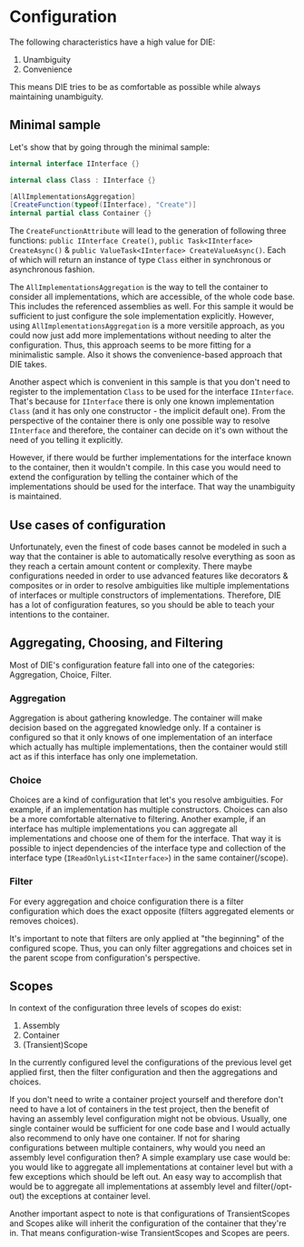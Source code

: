 # Configuration

The following characteristics have a high value for DIE:

1. Unambiguity
2. Convenience

This means DIE tries to be as comfortable as possible while always maintaining unambiguity.

## Minimal sample

Let's show that by going through the minimal sample:

```csharp
internal interface IInterface {}

internal class Class : IInterface {}

[AllImplementationsAggregation]
[CreateFunction(typeof(IInterface), "Create")]
internal partial class Container {}
```

The `CreateFunctionAttribute` will lead to the generation of following three functions: `public IInterface Create()`, `public Task<IInterface> CreateAsync()` & `public ValueTask<IInterface> CreateValueAsync()`. Each of which will return an instance of type `Class` either in synchronous or asynchronous fashion.

The `AllImplementationsAggregation` is the way to tell the container to consider all implementations, which are accessible, of the whole code base. This includes the referenced assemblies as well. For this sample it would be sufficient to just configure the sole implementation explicitly. However, using `AllImplementationsAggregation` is a more versitile approach, as you could now just add more implementations without needing to alter the configuration. Thus, this approach seems to be more fitting for a minimalistic sample. Also it shows the convenience-based approach that DIE takes.

Another aspect which is convenient in this sample is that you don't need to register to the implementation `Class` to be used for the interface `IInterface`. That's because for `IInterface` there is only one known implementation `Class` (and it has only one constructor - the implicit default one). From the perspective of the container there is only one possible way to resolve `IInterface` and therefore, the container can decide on it's own without the need of you telling it explicitly.

However, if there would be further implementations for the interface known to the container, then it wouldn't compile. In this case you would need to extend the configuration by telling the container which of the implementations should be used for the interface. That way the unambiguity is maintained.

## Use cases of configuration

Unfortunately, even the finest of code bases cannot be modeled in such a way that the container is able to automatically resolve everything as soon as they reach a certain amount content or complexity. There maybe configurations needed in order to use advanced features like decorators & composites or in order to resolve ambiguities like multiple implementations of interfaces or multiple constructors of implementations. Therefore, DIE has a lot of configuration features, so you should be able to teach your intentions to the container.

## Aggregating, Choosing, and Filtering

Most of DIE's configuration feature fall into one of the categories: Aggregation, Choice, Filter.

### Aggregation

Aggregation is about gathering knowledge. The container will make decision based on the aggregated knowledge only. If a container is configured so that it only knows of one implementation of an interface which actually has multiple implementations, then the container would still act as if this interface has only one implemetation.

### Choice

Choices are a kind of configuration that let's you resolve ambiguities. For example, if an implementation has multiple constructors. Choices can also be a more comfortable alternative to filtering. Another example, if an interface has multiple implementations you can aggregate all implementations and choose one of them for the interface. That way it is possible to inject dependencies of the interface type and collection of the interface type (`IReadOnlyList<IInterface>`) in the same container(/scope).

### Filter

For every aggregation and choice configuration there is a filter configuration which does the exact opposite (filters aggregated elements or removes choices).

It's important to note that filters are only applied at "the beginning" of the configured scope. Thus, you can only filter aggregations and choices set in the parent scope from configuration's perspective.

## Scopes

In context of the configuration three levels of scopes do exist:

1. Assembly
2. Container
3. (Transient)Scope

In the currently configured level the configurations of the previous level get applied first, then the filter configuration and then the aggregations and choices.

If you don't need to write a container project yourself and therefore don't need to have a lot of containers in the test project, then the benefit of having an assembly level configuration might not be obvious. Usually, one single container would be sufficient for one code base and I would actually also recommend to only have one container. If not for sharing configurations between multiple containers, why would you need an assembly level configuration then? A simple examplary use case would be: you would like to aggregate all implementations at container level but with a few exceptions which should be left out. An easy way to accomplish that would be to aggregate all implementations at assembly level and filter(/opt-out) the exceptions at container level.

Another important aspect to note is that configurations of TransientScopes and Scopes alike will inherit the configuration of the container that they're in. That means configuration-wise TransientScopes and Scopes are peers.